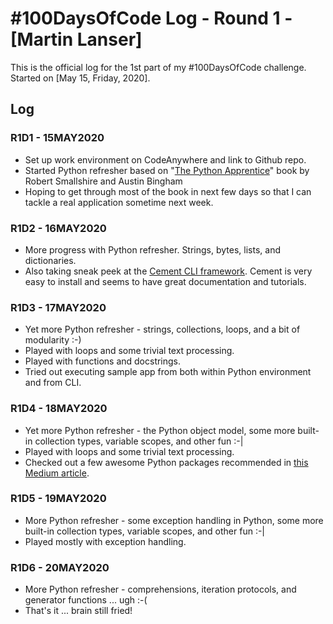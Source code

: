 # #100DaysOfCode Log - Round 1 - [Martin Lanser]

This is the official log for the 1st part of my #100DaysOfCode challenge. Started on [May 15, Friday, 2020].

## Log

### R1D1 - 15MAY2020
* Set up work environment on CodeAnywhere and link to Github repo.
* Started Python refresher based on "[The Python Apprentice](http://leanpub.com/python-apprentice)" book by Robert Smallshire and Austin Bingham
* Hoping to get through most of the book in next few days so that I can tackle a real application sometime next week.

### R1D2 - 16MAY2020
* More progress with Python refresher. Strings, bytes, lists, and dictionaries.
* Also taking sneak peek at the [Cement CLI framework](https://builtoncement.com/). Cement is very easy to install and seems to have great documentation and tutorials.

### R1D3 - 17MAY2020
* Yet more Python refresher - strings, collections, loops, and a bit of modularity :-)
* Played with loops and some trivial text processing.
* Played with functions and docstrings.
* Tried out executing sample app from both within Python environment and from CLI.

### R1D4 - 18MAY2020
* Yet more Python refresher - the Python object model, some more built-in collection types, variable scopes, and other fun :-|
* Played with loops and some trivial text processing.
* Checked out a few awesome Python packages recommended in [this Medium article](https://medium.com/tech-explained/top-15-python-packages-you-must-try-c6a877ed3cd0). 

### R1D5 - 19MAY2020
* More Python refresher - some exception handling in Python, some more built-in collection types, variable scopes, and other fun :-|
* Played mostly with exception handling.

### R1D6 - 20MAY2020
* More Python refresher - comprehensions, iteration protocols, and generator functions ... ugh :-(
* That's it ... brain still fried!

